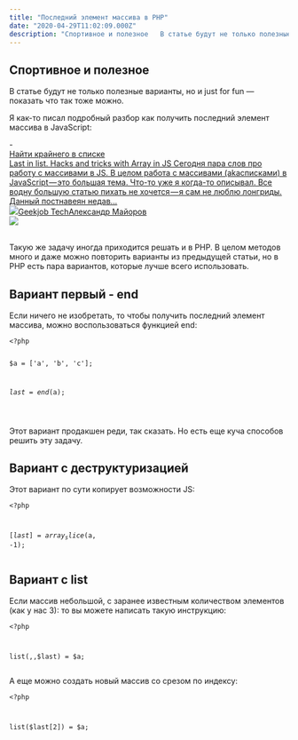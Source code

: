 ```yaml
---
title: "Последний элемент массива в PHP"
date: "2020-04-29T11:02:09.000Z"
description: "Спортивное и полезное   В статье будут не только полезные варианты, но и just for fun — показать что так тоже можно.  Я как-то п"
---
```


<h2 id="-">Спортивное и полезное</h2><p></p><p>В статье будут не только полезные варианты, но и just for fun — показать что так тоже можно.</p><p>Я как-то писал подробный разбор как получить последний элемент массива в JavaScript:</p>- <a class="kg-bookmark-container" href="/js-nayti-kraynego-v-spiske/"><div class="kg-bookmark-content"><div class="kg-bookmark-title">Найти крайнего в списке</div><div class="kg-bookmark-description">Last in list. Hacks and tricks with Array in JS Сегодня пара слов про работу с массивами в JS. В целом работа с массивами (akaсписками) в JavaScript — это большая тема. Что-то уже я когда-то описывал. Все водну большую статью пихать не хочется — я сам не люблю лонгриды. Данный постнавеян недав…</div><div class="kg-bookmark-metadata"><img class="kg-bookmark-icon" src="https://tech.geekjob.ru/favicon.png"><span class="kg-bookmark-author">Geekjob Tech</span><span class="kg-bookmark-publisher">Александр Майоров</span></div></div><div class="kg-bookmark-thumbnail"><img src="https://www.gravatar.com/avatar/8f8f604430a6a2116749fad87c9c86d5?s&#x3D;250&amp;d&#x3D;mm&amp;r&#x3D;x"></div></a> <br/>
<p>Такую же задачу иногда приходится решать и в PHP. В целом методов много и даже можно повторить варианты из предыдущей статьи, но в PHP есть пара вариантов, которые лучше всего использовать.</p><h2 id="-end">Вариант первый - end</h2><p>Если ничего не изобретать, то чтобы получить последний элемент массива, можно воспользоваться функцией end:</p><pre><code class="language-php">&lt;?php

$a = ['a', 'b', 'c'];

$last = end($a);

</code></pre><p>Этот вариант продакшен реди, так сказать. Но есть еще куча способов решить эту задачу.</p><h2 id="--1">Вариант с деструктуризацией</h2><p>Этот вариант по сути копирует возможности JS:</p><pre><code class="language-php">&lt;?php

[$last] = array_slice($a, -1);
</code></pre><h2 id="-list">Вариант с list</h2><p>Если массив небольшой, с заранее известным количеством элементов (как у нас 3): то вы можете написать такую инструкцию:</p><pre><code class="language-php">&lt;?php

list(,,$last) = $a;</code></pre><p>А еще можно создать новый массив со срезом по индексу:</p><pre><code class="language-php">&lt;?php

list($last[2]) = $a;
</code></pre>

